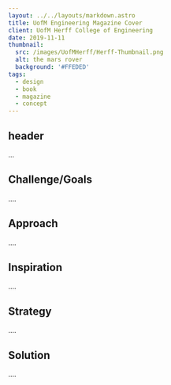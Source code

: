 ```yaml
---
layout: ../../layouts/markdown.astro
title: UofM Engineering Magazine Cover
client: UofM Herff College of Engineering
date: 2019-11-11
thumbnail: 
  src: /images/UofMHerff/Herff-Thumbnail.png
  alt: the mars rover
  background: '#FFEDED'
tags:
  - design
  - book
  - magazine
  - concept
---
```


## header

...

## Challenge/Goals

.... 

## Approach

....

## Inspiration 

....

## Strategy 

....

## Solution

.... 